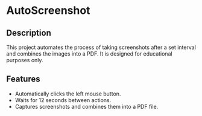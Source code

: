# AutoScreenshot

## Description
This project automates the process of taking screenshots after a set interval and combines the images into a PDF. It is designed for educational purposes only.

## Features
- Automatically clicks the left mouse button.
- Waits for 12 seconds between actions.
- Captures screenshots and combines them into a PDF file.
